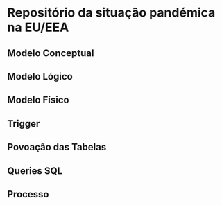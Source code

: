 # Repositório da situação pandémica na EU/EEA

## Modelo Conceptual

## Modelo Lógico

## Modelo Físico

## Trigger

## Povoação das Tabelas

## Queries SQL

## Processo